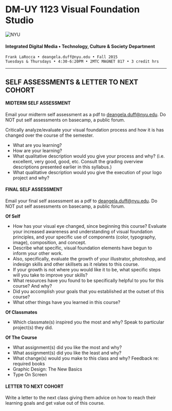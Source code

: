 # DM-UY 1123 Visual Foundation Studio

![NYU](http://ws2.polishedsolid.com/de/nyu_soe_logo.png)
#### Integrated Digital Media • Technology, Culture & Society Department 

    Frank LaRocca • deangela.duff@nyu.edu • Fall 2015 
    Tuesdays & Thursdays • 4:30-6:20PM • 2MTC MAGNET 817 • 3 credit hrs

---


## SELF ASSESSMENTS & LETTER TO NEXT COHORT

#### MIDTERM SELF ASSESSMENT  

Email your midterm self assessment as a pdf to deangela.duff@nyu.edu. Do NOT put self assessments on basecamp, a public forum.

Critically analyze/evaluate your visual foundation process and how it is has changed over the course of the semester. 
* What are you learning? 
* How are your learning?
* What qualitative description would you give your process and why? (i.e. excellent, very good, good, etc. Consult the grading overview descriptions presented earlier in this syllabus.)
* What qualitative description would you give the execution of your logo project and why?


#### FINAL SELF ASSESSMENT   

Email your final self assessment as a pdf to deangela.duff@nyu.edu. Do NOT put self assessments on basecamp, a public forum.

**Of Self**
* How has your visual eye changed, since beginning this course? Evaluate your increased awareness and understanding of visual foundation principles, and your specific use of components (color, typography, image), composition, and concept. 
* Describe what specific, visual foundation elements have begun to inform your other work. 
* Also, specifically, evaluate the growth of your illustrator, photoshop, and indesign skills and other skillsets as it relates to this course. 
* If your growth is not where you would like it to be, what specific steps will you take to improve your skills?
* What resources have you found to be specifically helpful to you for this course? And why?
* Did you accomplish your goals that you established at the outset of this course?
* What other things have you learned in this course?

**Of Classmates**
* Which classmate(s) inspired you the most and why? Speak to particular project(s) they did.

**Of The Course**
* What assignment(s) did you like the most and why?
* What assignment(s) did you like the least and why?
* What change(s) would you make to this class and why?
Feedback re: required books
* Graphic Design: The New Basics
* Type On Screen


#### LETTER TO NEXT COHORT   

Write a letter to the next class giving them advice on how to reach their learning goals and get value out of this course.
